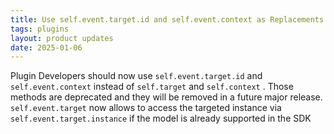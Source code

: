 ```yaml
---
title: Use self.event.target.id and self.event.context as Replacements for Deprecated Methods
tags: plugins
layout: product updates
date: 2025-01-06
---
```


Plugin Developers should now use `self.event.target.id` and `self.event.context` instead of `self.target`  and `self.context` . Those methods are deprecated and they will be removed in a future major release. `self.event.target`  now allows to access the targeted instance via `self.event.target.instance` if the model is already supported in the SDK
